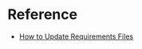 # Reference

- [How to Update Requirements Files](https://pynwb.readthedocs.io/en/stable/update_requirements.html)
